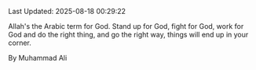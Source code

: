 Last Updated: 2025-08-18 00:29:22

Allah's the Arabic term for God. Stand up for God, fight for God, work for God and do the right thing, and go the right way, things will end up in your corner.

By Muhammad Ali